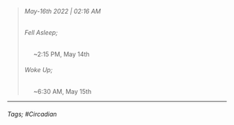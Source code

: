 >###### May-16th 2022 | 02:16 AM
>###### Fell Asleep;
> $\quad$ ~2:15 PM, May 14th
>###### Woke Up;
> $\quad$ ~6:30 AM, May 15th
> <br>

--- 

###### Tags; #Circadian